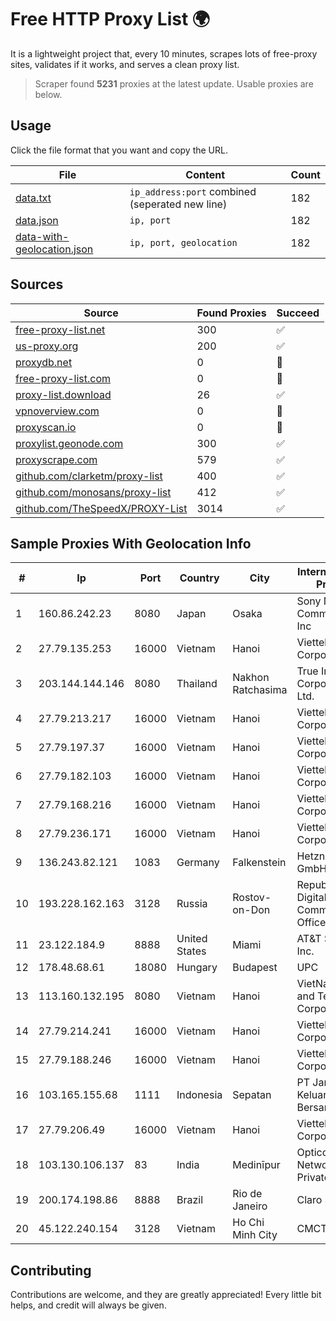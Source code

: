 
# Free HTTP Proxy List 🌍

It is a lightweight project that, every 10 minutes, scrapes lots of free-proxy sites, validates if it works, and serves a clean proxy list.


> Scraper found **5231** proxies at the latest update. Usable proxies are below.

## Usage

Click the file format that you want and copy the URL.


|File|Content|Count|
|----|-------|-----|
|[data.txt](https://raw.githubusercontent.com/themiralay/Proxy-List-World/master/data.txt)|`ip_address:port` combined (seperated new line)|182|
|[data.json](https://raw.githubusercontent.com/themiralay/Proxy-List-World/master/data.json)|`ip, port`|182|
|[data-with-geolocation.json](https://raw.githubusercontent.com/themiralay/Proxy-List-World/master/data-with-geolocation.json)|`ip, port, geolocation`|182|

## Sources

|Source|Found Proxies|Succeed|
|------|-------------|-------|
|[free-proxy-list.net](https://free-proxy-list.net)|300|✅|
|[us-proxy.org](https://www.us-proxy.org)|200|✅|
|[proxydb.net](http://proxydb.net)|0|🚫|
|[free-proxy-list.com](https://free-proxy-list.com/?page=&port=&type%5B%5D=http&type%5B%5D=https&up_time=0&search=Search)|0|🚫|
|[proxy-list.download](https://www.proxy-list.download/HTTP)|26|✅|
|[vpnoverview.com](https://vpnoverview.com/privacy/anonymous-browsing/free-proxy-servers)|0|🚫|
|[proxyscan.io](https://www.proxyscan.io)|0|🚫|
|[proxylist.geonode.com](https://proxylist.geonode.com/api/proxy-list?limit=300&page=1&sort_by=lastChecked&sort_type=desc&protocols=http,https)|300|✅|
|[proxyscrape.com](https://api.proxyscrape.com/v2/?request=displayproxies&protocol=http&timeout=10000&country=all&ssl=all&anonymity=all)|579|✅|
|[github.com/clarketm/proxy-list](https://raw.githubusercontent.com/clarketm/proxy-list/master/proxy-list-raw.txt)|400|✅|
|[github.com/monosans/proxy-list](https://raw.githubusercontent.com/monosans/proxy-list/main/proxies/http.txt)|412|✅|
|[github.com/TheSpeedX/PROXY-List](https://raw.githubusercontent.com/TheSpeedX/PROXY-List/master/http.txt)|3014|✅|


## Sample Proxies With Geolocation Info

|#|Ip|Port|Country|City|Internet Service Provider|
|-|--|----|-------|----|-------------------------|
|1|160.86.242.23|8080|Japan|Osaka|Sony Network Communications Inc|
|2|27.79.135.253|16000|Vietnam|Hanoi|Viettel Corporation|
|3|203.144.144.146|8080|Thailand|Nakhon Ratchasima|True Internet Corporation CO. Ltd.|
|4|27.79.213.217|16000|Vietnam|Hanoi|Viettel Corporation|
|5|27.79.197.37|16000|Vietnam|Hanoi|Viettel Corporation|
|6|27.79.182.103|16000|Vietnam|Hanoi|Viettel Corporation|
|7|27.79.168.216|16000|Vietnam|Hanoi|Viettel Corporation|
|8|27.79.236.171|16000|Vietnam|Hanoi|Viettel Corporation|
|9|136.243.82.121|1083|Germany|Falkenstein|Hetzner Online GmbH|
|10|193.228.162.163|3128|Russia|Rostov-on-Don|Republican Digital Communications Office LAN|
|11|23.122.184.9|8888|United States|Miami|AT&T Services, Inc.|
|12|178.48.68.61|18080|Hungary|Budapest|UPC|
|13|113.160.132.195|8080|Vietnam|Hanoi|VietNam Post and Telecom Corporation|
|14|27.79.214.241|16000|Vietnam|Hanoi|Viettel Corporation|
|15|27.79.188.246|16000|Vietnam|Hanoi|Viettel Corporation|
|16|103.165.155.68|1111|Indonesia|Sepatan|PT Jaringan Keluarga Bersama|
|17|27.79.206.49|16000|Vietnam|Hanoi|Viettel Corporation|
|18|103.130.106.137|83|India|Medinīpur|Opticom Networks Private Limited|
|19|200.174.198.86|8888|Brazil|Rio de Janeiro|Claro S.A|
|20|45.122.240.154|3128|Vietnam|Ho Chi Minh City|CMCTELECOM|



## Contributing

Contributions are welcome, and they are greatly appreciated! Every
little bit helps, and credit will always be given.

